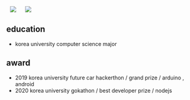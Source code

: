 <div>
  <img 
        src="https://hits.seeyoufarm.com/api/count/incr/badge.svg?url=https%3A%2F%2Fgithub.com%2Fdiydriller&count_bg=%2379C83D&title_bg=%23555555&icon=&icon_color=%23E7E7E7&title=hits&edge_flat=false"
        style="height : auto; margin-left : 10px; margin-right : 10px;"/>
  <img 
        src="https://img.shields.io/github/followers/diydriller?style=social"
        style="height : auto; margin-left : 10px; margin-right : 10px;"/>
</div>

## education
* korea university computer science major

## award
* 2019 korea university future car hackerthon / grand prize / arduino , android
* 2020 korea university gokathon / best developer prize / nodejs  


